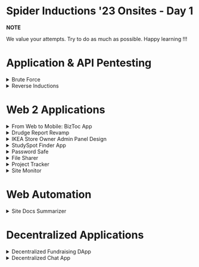 # Spider Inductions '23 Onsites - Day 1
**NOTE**

We value your attempts. Try to do as much as possible. Happy learning !!!
# Application & API Pentesting
<details>
<summary>Brute Force</summary>
An important part of securing your applications is having strong passwords. A weak password can be susceptible to brute force attacks which are when common passwords are directly fed into a website's login page. 

Your task is to log in to the admin account with the help of tools such as Burp-Suite and Hydra to execute a brute-force attack.

[Website link](http://testasp.vulnweb.com/)
</details>

<details>
<summary>Reverse Inductions</summary>
Endpoint analysis is an important step in a penetration testing process that identifies all available endpoints of the target API. The Spider inductions portal interacts with a REST API to perform operations on the participants' data. 

You are assigned the task to reverse engineer the API and identify all accessible endpoints. You should also figure out the request and response schema. Submit your report as a postman collection.

[Spider Inductions Portal Link](https://inductions.spider-nitt.org)
</details>

# Web 2 Applications
<details>
<summary>From Web to Mobile: BizToc App</summary>

Transform the current BizToc website into an appealing mobile app. The goal is to efficiently manage on-screen data and easy accessibility.

### NOTE:

You can choose between designing or developing, and you can select your preferred tech stack.

Website link: https://biztoc.com/

Good luck 💻 !
</details>

<details>
<summary>Drudge Report Revamp </summary>

Revamp the Drudge Report website to improve user experience and modern aesthetics.

### NOTE:

You can choose between designing or developing, and you can select your preferred tech stack.

[Website link](https://www.drudgereport.com/)

Good luck 🚀 !
</details>

<details>
<summary>IKEA Store Owner Admin Panel Design</summary>

### Task Description:

Your task is to design a focused and efficient store owner admin panel for IKEA, consisting of essential functions such as inventory management, sales analytics, staff administration, and product management. This admin panel will help store owners oversee and enhance these aspects of their IKEA store.

### Requirements:

### 1. Inventory Management:

Design an interface for tracking and managing inventory levels. Include features for adding new products, updating stock quantities, and setting alerts for low-stock items.

### 2. Sales Analytics:

Create visual representations of sales data, offering insights into sales trends, top-selling products, and revenue. Ensure that the data is presented in an easily digestible format.

### 3. Staff Administration:

Develop tools for store owners to manage their staff. This should include adding and removing staff accounts, assigning roles, and viewing employee performance metrics.

### 4. Product Management:

Design a section for adding, updating, and categorizing products in the store. Include options for adjusting prices, descriptions, and availability.

Website link: https://www.ikea.com/in/en/

Good luck Designing 🔨 !
</details>

<details>
<summary>StudySpot Finder App </summary>


### Task Description:

Your task is to create a concept and design the user interface for the StudySpot Finder App. This app is intended to help students find suitable places to study or work, utilizing IoT data from various locations. Your design should focus on delivering a seamless and user-friendly experience for students.

### Requirements:

### 1. Room Information Display:

- Create a screen to display real-time room data, including temperature, humidity, occupancy count, and lock status.
- Design an interface that effectively communicates the room conditions at a glance.

### 2. Community Messages:

- Design a platform for users to post and read community messages about room conditions, cleanliness, and maintenance.
- Focus on making the message board engaging and organized.

Provide a brief explanation of your design choices, rationale behind visual elements, and user experience considerations.

We look forward to seeing your creative approach to the StudySpot Finder App 📱!

</details>

<details>
<summary>Password Safe </summary>
Design a password safe to store users' passwords to other applications and subscriptions. The following features can be implemented: 
  
  - Login system to authorize users
  - Feature to add and update passwords
  - Feature to view the password of an application/service/subscription
  - Integrate the application with an API to check the strength of the password entered 
  - Implement a feature to share passwords securely 

</details>

<details>
<summary>File Sharer </summary>
Develop a portal where users can upload files.
Uploaded files can be accessed and downloaded using a link associated with it.
Access to files should be modifiable by the file owner.
Admin should be able to set file access.
  
  1. Public
  2. Private
  3. Share with certain groups of users

</details>

<details>
<summary>Project Tracker</summary>
Design a project tracker that can help the user keep track of the status of the project that he/she has undertaken individually or along with a team. The following features can be implemented:

  1. Enable the user to create new projects and add team members. The creator of the project must become the team leader.
  2. The application must create a profile for the team members added. 
  3. Let the users search for a project based on a unique project name.
  4. Allow only the team members to view the details of a project. Validate the user before displaying the details. 
  5. Only the team leader must be allowed to edit project details.
  6. Facilitate the team leader to set milestones and mark them when completed
</details>

<details>
<summary>Site Monitor</summary>
Build a service that periodically checks for the response time of the URLs provided to it. In case of downtime, the admin should be alerted with an email notification.
</details>

# Web Automation
<details>
<summary>Site Docs Summarizer </summary>
You have to build a Chrome extension that can be used to summarize all the links that lead to any document (.pdf, .doc, .xls, etc.) within a URL, and when a user clicks on the extension popup, it should show all the links along with the summary of the content within them. 

● For the summarization part **you are not required to create your own summarization pipleine**, Instead [Hugging Face](https://huggingface.co/) provides something called [Inference APIs](https://huggingface.co/inference-api). These are API endpoints for any particular model made available by Hugging Face. All you need to do is review the docs, figure out how to send proper Requests and get the summarized content.

   > For example, you could use something like the [Document Summarizer](https://huggingface.co/spaces/pszemraj/document-summarization) model with its Inference API (by going to "Use via API" at the bottom)
   > The above is just an example. You can use any model, and it's Inference API for this.

</details>

# Decentralized Applications
<details>
<summary>Decentralized Fundraising DApp</summary>
Build a decentralized fundraising platform on the Ethereum blockchain to enable individuals or organizations to raise funds for their projects or causes. The DApp should allow users to create fundraising campaigns, contribute to existing campaigns, and track the progress of each campaign.
</details>

<details>
<summary>Decentralized Chat App</summary>
Create a decentralized chat app that relies on peer-to-peer communication without depending on a central server.

- Allow the users to chat personally with other users.
- Implement a group chat feature.
</details>
